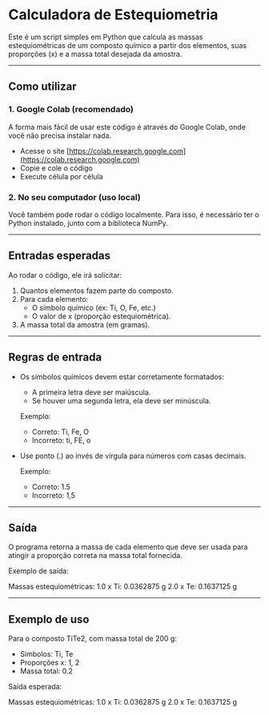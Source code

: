 # Calculadora de Estequiometria

Este é um script simples em Python que calcula as massas estequiométricas de um composto químico a partir dos elementos, suas proporções (x) e a massa total desejada da amostra.

---

## Como utilizar

### 1. Google Colab (recomendado)

A forma mais fácil de usar este código é através do Google Colab, onde você não precisa instalar nada.

- Acesse o site [https://colab.research.google.com](https://colab.research.google.com)
- Copie e cole o código
- Execute célula por célula

### 2. No seu computador (uso local)

Você também pode rodar o código localmente. Para isso, é necessário ter o Python instalado, junto com a biblioteca NumPy.

---

## Entradas esperadas

Ao rodar o código, ele irá solicitar:

1. Quantos elementos fazem parte do composto.
2. Para cada elemento:
   - O símbolo químico (ex: Ti, O, Fe, etc.)
   - O valor de x (proporção estequiométrica).
3. A massa total da amostra (em gramas).

---

## Regras de entrada

- Os símbolos químicos devem estar corretamente formatados:
  - A primeira letra deve ser maiúscula.
  - Se houver uma segunda letra, ela deve ser minúscula.

  Exemplo:
  - Correto: Ti, Fe, O
  - Incorreto: ti, FE, o

- Use ponto (.) ao invés de vírgula para números com casas decimais.

  Exemplo:
  - Correto: 1.5
  - Incorreto: 1,5

---

## Saída

O programa retorna a massa de cada elemento que deve ser usada para atingir a proporção correta na massa total fornecida.

Exemplo de saída:

Massas estequiométricas:
1.0 x Ti: 0.0362875 g
2.0 x Te: 0.1637125 g


---

## Exemplo de uso

Para o composto TiTe2, com massa total de 200 g:

- Símbolos: Ti, Te
- Proporções x: 1, 2
- Massa total: 0.2

Saída esperada:

Massas estequiométricas:
1.0 x Ti: 0.0362875 g
2.0 x Te: 0.1637125 g

